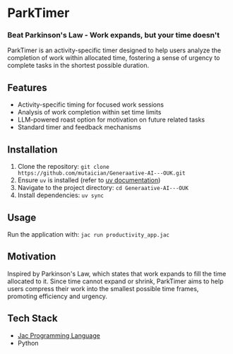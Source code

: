 # ParkTimer

### Beat Parkinson's Law - Work expands, but your time doesn't

ParkTimer is an activity-specific timer designed to help users analyze the completion of work within allocated time, fostering a sense of urgency to complete tasks in the shortest possible duration.

## Features
- Activity-specific timing for focused work sessions
- Analysis of work completion within set time limits
- LLM-powered roast option for motivation on future related tasks
- Standard timer and feedback mechanisms

## Installation
1. Clone the repository: `git clone https://github.com/mutaician/Generaative-AI---OUK.git`
2. Ensure `uv` is installed (refer to [uv documentation](https://github.com/astral-sh/uv))
3. Navigate to the project directory: `cd Generaative-AI---OUK`
4. Install dependencies: `uv sync`

## Usage
Run the application with: `jac run productivity_app.jac`

## Motivation
Inspired by Parkinson's Law, which states that work expands to fill the time allocated to it. Since time cannot expand or shrink, ParkTimer aims to help users compress their work into the smallest possible time frames, promoting efficiency and urgency.

## Tech Stack
- [Jac Programming Language](https://jac-lang.org)
- Python

